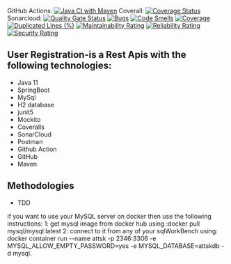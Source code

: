 GitHub Actions: [![Java CI with Maven](https://github.com/shahnawazkhan988/attsk/actions/workflows/build.yml/badge.svg)](https://github.com/shahnawazkhan988/attsk/actions/workflows/build.yml) Coverall: [![Coverage Status](https://coveralls.io/repos/github/shahnawazkhan988/attsk/badge.svg?branch=main)](https://coveralls.io/github/shahnawazkhan988/attsk?branch=main) Sonarcloud: [![Quality Gate Status](https://sonarcloud.io/api/project_badges/measure?project=shahnawazkhan988_attsk&metric=alert_status)](https://sonarcloud.io/dashboard?id=shahnawazkhan988_attsk) [![Bugs](https://sonarcloud.io/api/project_badges/measure?project=shahnawazkhan988_attsk&metric=bugs)](https://sonarcloud.io/dashboard?id=shahnawazkhan988_attsk) [![Code Smells](https://sonarcloud.io/api/project_badges/measure?project=shahnawazkhan988_attsk&metric=code_smells)](https://sonarcloud.io/dashboard?id=shahnawazkhan988_attsk) [![Coverage](https://sonarcloud.io/api/project_badges/measure?project=shahnawazkhan988_attsk&metric=coverage)](https://sonarcloud.io/dashboard?id=shahnawazkhan988_attsk) [![Duplicated Lines (%)](https://sonarcloud.io/api/project_badges/measure?project=shahnawazkhan988_attsk&metric=duplicated_lines_density)](https://sonarcloud.io/dashboard?id=shahnawazkhan988_attsk) [![Maintainability Rating](https://sonarcloud.io/api/project_badges/measure?project=shahnawazkhan988_attsk&metric=sqale_rating)](https://sonarcloud.io/dashboard?id=shahnawazkhan988_attsk) [![Reliability Rating](https://sonarcloud.io/api/project_badges/measure?project=shahnawazkhan988_attsk&metric=reliability_rating)](https://sonarcloud.io/dashboard?id=shahnawazkhan988_attsk) [![Security Rating](https://sonarcloud.io/api/project_badges/measure?project=shahnawazkhan988_attsk&metric=security_rating)](https://sonarcloud.io/dashboard?id=shahnawazkhan988_attsk)

<h2>User Registration-is a Rest Apis with the following technologies:</h2>
<ul>
  <li>Java 11</li>
  <li>SpringBoot</li>
  <li>MySql</li>
  <li>H2 database</li>
  <li>junit5</li>
  <li>Mockito</li>
  <li>Coveralls</li>
  <li>SonarCloud</li>
  <li>Postman</li>
  <li>Github Action</li>
  <li>GitHub</li>
  <li>Maven</li>
  </ul>
<h2>Methodologies</h2>
<ul>
  <li>TDD</li>
</ul>
<p>if you want to use your MySQL server on docker then use the following instructions: 1: get mysql image from docker hub using :docker pull mysql/mysql:latest 2: connect to it from any of your sqlWorkBench using: docker container run --name attsk -p 2346:3306 -e MYSQL_ALLOW_EMPTY_PASSWORD=yes -e MYSQL_DATABASE=attskdb -d mysql.</p>
